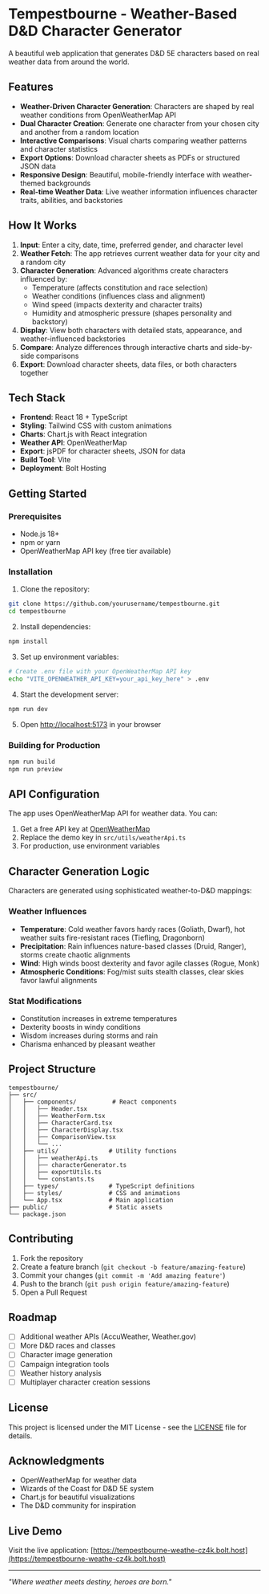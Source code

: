 # Tempestbourne - Weather-Based D&D Character Generator

A beautiful web application that generates D&D 5E characters based on real weather data from around the world.

## Features

- **Weather-Driven Character Generation**: Characters are shaped by real weather conditions from OpenWeatherMap API
- **Dual Character Creation**: Generate one character from your chosen city and another from a random location
- **Interactive Comparisons**: Visual charts comparing weather patterns and character statistics
- **Export Options**: Download character sheets as PDFs or structured JSON data
- **Responsive Design**: Beautiful, mobile-friendly interface with weather-themed backgrounds
- **Real-time Weather Data**: Live weather information influences character traits, abilities, and backstories

## How It Works

1. **Input**: Enter a city, date, time, preferred gender, and character level
2. **Weather Fetch**: The app retrieves current weather data for your city and a random city
3. **Character Generation**: Advanced algorithms create characters influenced by:
   - Temperature (affects constitution and race selection)
   - Weather conditions (influences class and alignment)
   - Wind speed (impacts dexterity and character traits)
   - Humidity and atmospheric pressure (shapes personality and backstory)
4. **Display**: View both characters with detailed stats, appearance, and weather-influenced backstories
5. **Compare**: Analyze differences through interactive charts and side-by-side comparisons
6. **Export**: Download character sheets, data files, or both characters together

## Tech Stack

- **Frontend**: React 18 + TypeScript
- **Styling**: Tailwind CSS with custom animations
- **Charts**: Chart.js with React integration
- **Weather API**: OpenWeatherMap
- **Export**: jsPDF for character sheets, JSON for data
- **Build Tool**: Vite
- **Deployment**: Bolt Hosting

## Getting Started

### Prerequisites

- Node.js 18+ 
- npm or yarn
- OpenWeatherMap API key (free tier available)

### Installation

1. Clone the repository:
```bash
git clone https://github.com/yourusername/tempestbourne.git
cd tempestbourne
```

2. Install dependencies:
```bash
npm install
```

3. Set up environment variables:
```bash
# Create .env file with your OpenWeatherMap API key
echo "VITE_OPENWEATHER_API_KEY=your_api_key_here" > .env
```

4. Start the development server:
```bash
npm run dev
```

5. Open [http://localhost:5173](http://localhost:5173) in your browser

### Building for Production

```bash
npm run build
npm run preview
```

## API Configuration

The app uses OpenWeatherMap API for weather data. You can:

1. Get a free API key at [OpenWeatherMap](https://openweathermap.org/api)
2. Replace the demo key in `src/utils/weatherApi.ts`
3. For production, use environment variables

## Character Generation Logic

Characters are generated using sophisticated weather-to-D&D mappings:

### Weather Influences
- **Temperature**: Cold weather favors hardy races (Goliath, Dwarf), hot weather suits fire-resistant races (Tiefling, Dragonborn)
- **Precipitation**: Rain influences nature-based classes (Druid, Ranger), storms create chaotic alignments
- **Wind**: High winds boost dexterity and favor agile classes (Rogue, Monk)
- **Atmospheric Conditions**: Fog/mist suits stealth classes, clear skies favor lawful alignments

### Stat Modifications
- Constitution increases in extreme temperatures
- Dexterity boosts in windy conditions  
- Wisdom increases during storms and rain
- Charisma enhanced by pleasant weather

## Project Structure

```
tempestbourne/
├── src/
│   ├── components/          # React components
│   │   ├── Header.tsx
│   │   ├── WeatherForm.tsx
│   │   ├── CharacterCard.tsx
│   │   ├── CharacterDisplay.tsx
│   │   ├── ComparisonView.tsx
│   │   └── ...
│   ├── utils/              # Utility functions
│   │   ├── weatherApi.ts
│   │   ├── characterGenerator.ts
│   │   ├── exportUtils.ts
│   │   └── constants.ts
│   ├── types/              # TypeScript definitions
│   ├── styles/             # CSS and animations
│   └── App.tsx             # Main application
├── public/                 # Static assets
└── package.json
```

## Contributing

1. Fork the repository
2. Create a feature branch (`git checkout -b feature/amazing-feature`)
3. Commit your changes (`git commit -m 'Add amazing feature'`)
4. Push to the branch (`git push origin feature/amazing-feature`)
5. Open a Pull Request

## Roadmap

- [ ] Additional weather APIs (AccuWeather, Weather.gov)
- [ ] More D&D races and classes
- [ ] Character image generation
- [ ] Campaign integration tools
- [ ] Weather history analysis
- [ ] Multiplayer character creation sessions

## License

This project is licensed under the MIT License - see the [LICENSE](LICENSE) file for details.

## Acknowledgments

- OpenWeatherMap for weather data
- Wizards of the Coast for D&D 5E system
- Chart.js for beautiful visualizations
- The D&D community for inspiration

## Live Demo

Visit the live application: [https://tempestbourne-weathe-cz4k.bolt.host](https://tempestbourne-weathe-cz4k.bolt.host)

---

*"Where weather meets destiny, heroes are born."*